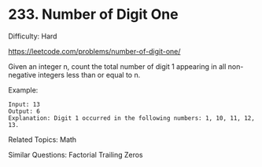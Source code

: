 # 233. Number of Digit One

Difficulty: Hard

https://leetcode.com/problems/number-of-digit-one/

Given an integer n, count the total number of digit 1 appearing in all non-negative integers less than or equal to n.

Example:
```
Input: 13
Output: 6 
Explanation: Digit 1 occurred in the following numbers: 1, 10, 11, 12, 13.
```

Related Topics: Math

Similar Questions: Factorial Trailing Zeros
